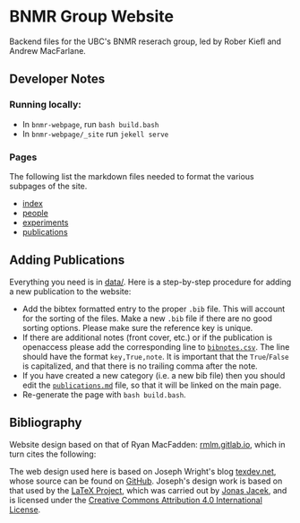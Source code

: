 # BNMR Group Website

Backend files for the UBC's BNMR reserach group, led by Rober Kiefl and Andrew MacFarlane. 


## Developer Notes

### Running locally: 

* In `bnmr-webpage`, run `bash build.bash`
* In `bnmr-webpage/_site` run `jekell serve`

### Pages 

The following list the markdown files needed to format the various subpages of the site. 

* [index](https://github.com/dfujim/bnmr-webpage/blob/master/index.md)
* [people](https://github.com/dfujim/bnmr-webpage/blob/master/people.md)
* [experiments](https://github.com/dfujim/bnmr-webpage/blob/master/experiments.md)
* [publications](https://github.com/dfujim/bnmr-webpage/blob/master/publications.md)

## Adding Publications 

Everything you need is in [data/](https://github.com/dfujim/bnmr-webpage/tree/master/data). Here is a step-by-step procedure for adding a new publication to the website: 

* Add the bibtex formatted entry to the proper `.bib` file. This will account for the sorting of the files. Make a new `.bib` file if there are no good sorting options. Please make sure the reference key is unique.
* If there are additional notes (front cover, etc.) or if the publication is openaccess please add the corresponding line to [`bibnotes.csv`](https://github.com/dfujim/bnmr-webpage/blob/master/data/bibnotes.csv). The line should have the format `key,True,note`. It is important that the `True`/`False` is capitalized, and that there is no trailing comma after the note.
* If you have created a new category (i.e. a new bib file) then you should edit the [`publications.md`](https://github.com/dfujim/bnmr-webpage/blob/master/publications.md) file, so that it will be linked on the main page. 
* Re-generate the page with `bash build.bash`.

## Bibliography 

Website design based on that of Ryan MacFadden: [rmlm.gitlab.io](https://rmlm.gitlab.io), which in turn cites the following: 

The web design used here is based on Joseph Wright's blog
[texdev.net](https://www.texdev.net/), whose source can be found on
[GitHub](https://github.com/josephwright/josephwright.github.io).
Joseph's design work is based on that used by the
[LaTeX Project](https://www.latex-project.org), which was carried out by
[Jonas Jacek](http://jonas.me/), and is licensed under the
[Creative Commons Attribution 4.0 International License](http://creativecommons.org/licenses/by/4.0/).
